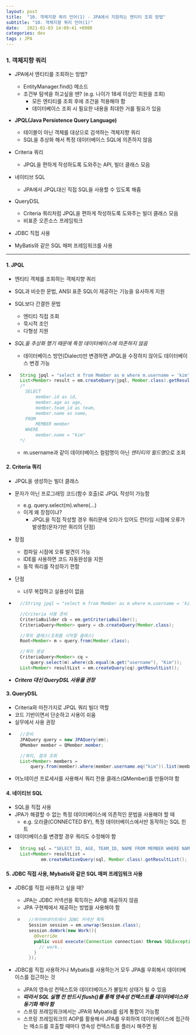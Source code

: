 ```yaml
---
layout: post
title:  "10. 객체지향 쿼리 언어(1) - JPA에서 지원하는 엔티티 조회 방법"
subtitle: "10. 객체지향 쿼리 언어(1)"
date:   2021-01-03 14:09:41 +0900
categories: dev
tags : JPA
---
```



### 1. 객체지향 쿼리 
- JPA에서 엔티티를 조회하는 방법?
  - EntityManager.find() 메소드
  - 조건부 탐색을 하고싶을 땐? (e.g. 나이가 18세 이상인 회원을 조회)
    - 모든 엔티티를 조회 후에 조건을 적용해야 함
    - 데이터베이스 조회 시 필요한 내용을 최대한 거를 필요가 있음
  
- **JPQL(Java Persistence Query Language)**
  - 테이블이 아닌 객체를 대상으로 검색하는 객체지향 쿼리
  - SQL을 추상화 해서 특정 데이터베이스 SQL에 의존하지 않음

- Criteria 쿼리
  - JPQL을 편하게 작성하도록 도와주는 API, 빌더 클래스 모음

- 네이티브 SQL
  - JPA에서 JPQL대신 직접 SQL을 사용할 수 있도록 해줌

- QueryDSL
  - Criteria 쿼리처럼 JPQL을 편하게 작성하도록 도와주는 빌더 클래스 모음
  - 비표준 오픈소스 프레임워크

- JDBC 직접 사용
- MyBatis와 같은 SQL 매퍼 프레임워크를 사용

--------------------------------------------

#### 1. JPQL 
- 엔티티 객체를 조회하는 객체지향 쿼리
- SQL과 비슷한 문법, ANSI 표준 SQL이 제공하는 기능을 유사하게 지원
- SQL보다 간결한 문법
  - 엔티티 직접 조회
  - 묵시적 조인
  - 다형성 지원

- *SQL을 추상화 했기 때문에 특정 데이터베이스에 의존하지 않음*
  - 데이터베이스 방언(Dialect)만 변경하면 JPQL을 수정하지 않아도 데이터베이스 변경 가능

- ```java
    String jpql = "select m from Member as m where m.username = 'kim'";
    List<Member> result = em.createQuery(jpql, Member.class).getResultList();
    /*
      SELECT 
          member.id as id,
          member.age as age,
          member.team_id as team,
          member.name as name,
      FROM
          MEMBER member
      WHERE
          member.name = "kim"
    */
  ```
  - m.username과 같이 데이터베이스 컬럼명이 아닌 *엔티티의 필드명*으로 조회 


#### 2. Criteria 쿼리
- JPQL을 생성하는 빌더 클래스
- 문자가 아닌 프로그래밍 코드(함수 호출)로 JPQL 작성이 가능함
  - e.g. query.select(m).where(...)
  - 이게 왜 장점이냐?
    - JPQL을 직접 작성할 경우 쿼리문에 오타가 있어도 런타임 시점에 오류가 발생함(문자기반 쿼리의 단점)
- 장점
  - 컴파일 시점에 오류 발견이 가능
  - IDE를 사용하면 코드 자동완성을 지원
  - 동적 쿼리를 작성하기 편함

- 단점
  - 너무 복잡하고 실용성이 없음

- ```java
    //String jpql = "select m from Member as m where m.username = 'kim'";

    //Criteria 사용 준비
    CriteriaBuilder cb = em.getCriteriaBuilder();
    CriteriaQuery<Member> query = cb.createQuery(Member.class);

    //루트 클래스(조회를 시작할 클래스)
    Root<Member> m = query.from(Member.class);

    //쿼리 생성
    CriteriaQuery<Member> cq = 
        query.select(m).where(cb.equal(m.get("username"), "Kim"));
    List<Member> resultList = em.createQuery(cq).getResultList();
  ```

- ***Critera 대신 QueryDSL 사용을 권장***


#### 3. QueryDSL
- Criteria와 마찬가지로 JPQL 쿼리 빌더 역할
- 코드 기반이면서 단순하고 사용이 쉬움
- 실무에서 사용 권장 
- ```java
    //준비
    JPAQuery query = new JPAQuery(em);
    QMember member = QMember.member;

    //쿼리, 결과 조회
    List<Member> members = 
        query.from(member).where(member.username.eq("kim")).list(member);
  ```
- 어노테이션 프로세서를 사용해서 쿼리 전용 클래스(QMember)를 만들어야 함

#### 4. 네이티브 SQL
- SQL을 직접 사용
- JPA가 해결할 수 없는 특정 데이터베이스에 의존적인 문법을 사용해야 할 때
  - e.g. 오라클(CONNECTED BY), 특정 데이터베이스에서만 동작하는 SQL 힌트
- 데이터베이스를 변경할 경우 쿼리도 수정해야 함
- ```java
    String sql = "SELECT ID, AGE, TEAM_ID, NAME FROM MEMBER WHERE NAME = 'kim'";
    List<Member> resultList = 
            em.createNativeQuery(sql, Member.class).getResultList();
  ```

#### 5. JDBC 직접 사용, Mybatis와 같은 SQL 매퍼 프레임워크 사용
- JDBC를 직접 사용하고 싶을 때?
  - JPA는 JDBC 커넥션을 획득하는 API를 제공하지 않음
  - JPA 구현체에서 제공하는 방법을 사용해야 함
  - ```java
      //하이버네이트에서 JDBC 커넥션 획득
      Session session = em.unwrap(Session.class);
      session.doWork(new Work(){
        @Override
        public void execute(Connection connection) throws SQLException {
          // work..
        }
      });
    ```

- JDBC를 직접 사용하거나 Mybatis를 사용하는거 모두 JPA를 우회해서 데이터베이스를 접근하는 것
  - JPA의 영속성 컨텍스트와 데이터베이스가 불일치 상태가 될 수 있음
  - ***따라서 SQL 실행 전 반드시 flush()를 통해 영속성 컨텍스트를 데이터베이스와 동기화 해야 함***
  - 스프링 프레임워크에서는 JPA와 Mybatis를 쉽게 통합이 가능함
  - 스프링 프레임워크의 AOP를 활용해서 JPA를 우회하여 데이터베이스에 접근하는 메소드를 호출할 때마다 영속성 컨텍스트를 플러시 해주면 됨
  

